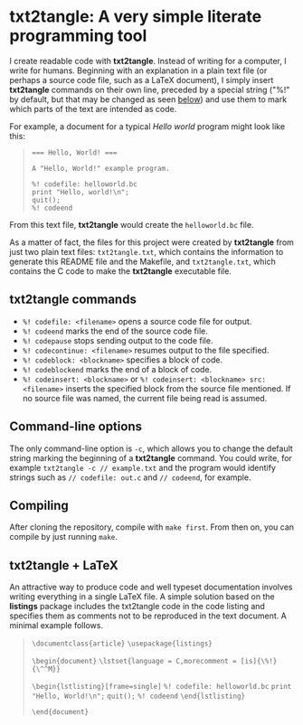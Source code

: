 # txt2tangle: A very simple literate programming tool

I create readable code with **txt2tangle**. Instead of
writing for a computer, I write for humans. Beginning with
an explanation in a plain text file (or perhaps a source
code file, such as a LaTeX document), I simply insert
**txt2tangle** commands on their own line, preceded by a
special string ("%!" by default, but that may be changed as
seen [below](#command-line-options)) and use them to mark
which parts of the text are intended as code.

For example, a document for a typical *Hello world* program
might look like this:

> ```
> === Hello, World! ===
>
> A "Hello, World!" example program.
>
> %! codefile: helloworld.bc
> print "Hello, world!\n";
> quit();
> %! codeend
> ```

From this text file, **txt2tangle** would create the
`helloworld.bc` file.

As a matter of fact, the files for this project were
created by **txt2tangle** from just two plain text files:
`txt2tangle.txt`, which contains the information to
generate this README file and the Makefile, and
`txt2tangle.txt`, which contains the C code to make the
**txt2tangle** executable file.


## **txt2tangle** commands

* `%! codefile: <filename>` opens a source code file for
output.
* `%! codeend` marks the end of the source code file.
* `%! codepause` stops sending output to the code file.
* `%! codecontinue: <filename>` resumes output to the file
specified.
* `%! codeblock: <blockname>` specifies a block of code.
* `%! codeblockend` marks the end of a block of code.
* `%! codeinsert: <blockname>` or
`%! codeinsert: <blockname> src: <filename>` inserts the
specified block from the source file mentioned. If no
source file was named, the current file being read is
assumed.


## Command-line options

The only command-line option is `-c`, which allows you to
change the default string marking the beginning of a
**txt2tangle** command. You could write, for example
``txt2tangle -c // example.txt``
and the program would identify strings such as
``// codefile: out.c``
and
``// codeend``, for example.

## Compiling

After cloning the repository, compile with `make first`.
From then on, you can compile by just running `make`.

## txt2tangle + LaTeX

An attractive way to produce code and well typeset
documentation involves writing everything in a single LaTeX
file. A simple solution based on the **listings** package
includes the txt2tangle code in the code listing and
specifies them as comments not to be reproduced in the
text document. A minimal example follows.

> `\documentclass{article}`
> `\usepackage{listings}`
>
> `\begin{document}`
> `\lstset{language = C,morecomment = [is]{\%!}{\^^M}}`
>
> `\begin{lstlisting}[frame=single]`
> `%! codefile: helloworld.bc`
> `print "Hello, World!\n";`
> `quit();`
> `%! codeend`
> `\end{lstlisting}`
>
> `\end{document}`


